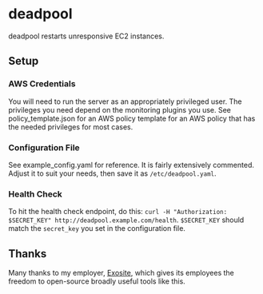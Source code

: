 # deadpool

deadpool restarts unresponsive EC2 instances.

## Setup

### AWS Credentials

You will need to run the server as an appropriately privileged user.  The privileges you need depend on the monitoring plugins you use.  See policy_template.json for an AWS policy template for an AWS policy that has the needed privileges for most cases.

### Configuration File

See example_config.yaml for reference.  It is fairly extensively commented.  Adjust it to suit your needs, then save it as `/etc/deadpool.yaml`.

### Health Check

To hit the health check endpoint, do this: `curl -H "Authorization: $SECRET_KEY" http://deadpool.example.com/health`.  `$SECRET_KEY` should match the `secret_key` you set in the configuration file.

## Thanks

Many thanks to my employer, [Exosite](https://exosite.com/), which gives its employees the freedom to open-source broadly useful tools like this.

